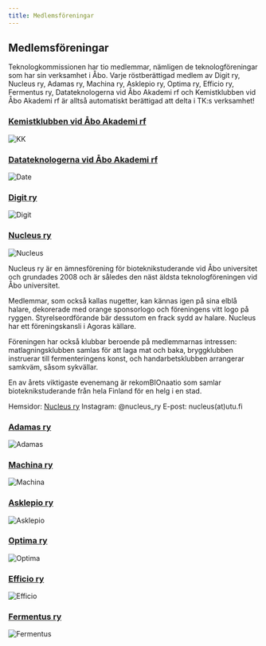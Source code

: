 ```yaml
---
title: Medlemsföreningar
---
```


## Medlemsföreningar

Teknologkommissionen har tio medlemmar, nämligen de teknologföreningar som har sin verksamhet i Åbo. Varje röstberättigad medlem av Digit ry, Nucleus ry, Adamas ry, Machina ry, Asklepio ry, Optima ry, Efficio ry, Fermentus ry, Datateknologerna vid Åbo Akademi rf och Kemistklubben vid Åbo Akademi rf är alltså automatiskt berättigad att delta i TK:s verksamhet!

### [**Kemistklubben vid Åbo Akademi rf**](https://kemistklubben.org/)
![KK](/logos/logo-kk.png)

### [**Datateknologerna vid Åbo Akademi rf**](https://datateknologerna.org/)
![Date](/logos/logo-date.png)

### [**Digit ry**](https://digit.fi/)
![Digit](/logos/logo-digit.png)

### [**Nucleus ry**](https://nucleus.fi/)
![Nucleus](/logos/logo-nucleus.png)

Nucleus ry är en ämnesförening för bioteknikstuderande vid Åbo universitet och grundades 2008 och är således den näst äldsta teknologföreningen vid Åbo universitet.

Medlemmar, som också kallas nugetter, kan kännas igen på sina elblå halare, dekorerade med orange sponsorlogo och föreningens vitt logo på ryggen. Styrelseordförande bär dessutom en frack sydd av halare. Nucleus har ett föreningskansli i Agoras källare.

Föreningen har också klubbar beroende på medlemmarnas intressen: matlagningsklubben samlas för att laga mat och baka, bryggklubben instruerar till fermenteringens konst, och handarbetsklubben arrangerar samkväm, såsom sykvällar.

En av årets viktigaste evenemang är rekomBIOnaatio som samlar bioteknikstuderande från hela Finland för en helg i en stad.

Hemsidor: [Nucleus ry](https://nucleus.fi/)
Instagram: @nucleus_ry 
E-post: nucleus(at)utu.fi

### [**Adamas ry**](https://adamas.fi/)
![Adamas](/logos/logo-adamas.png)

### [**Machina ry**](https://machina.fi/)
![Machina](/logos/logo-machina.png)

### **[Asklepio ry](https://asklepio.fi/)**
![Asklepio](/logos/logo-asklepio-1-.png)

### [**Optima ry**](https://optimary.fi/)
![Optima](/logos/logo-optima.jpg)

### **[Efficio ry](https://https://www.instagram.com/efficio.ry//)**
![Efficio](/logos/efficion-logo-bw.png)



### **[Fermentus ry](https://www.instagram.com/fermentus.ry/)**
![Fermentus](/logos/logo-fermentus.png)
